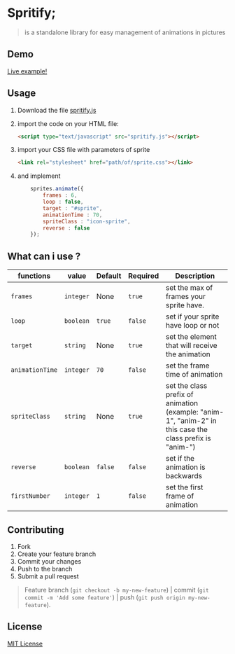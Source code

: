 # Spritify;

>is a standalone library for easy management of animations in pictures

## Demo

[Live example!](http://jeffersonmourak.com/spritify/)

## Usage

1. Download the file [spritify.js](https://github.com/jeffersonmourak/spritify/archive/master.zip)

2. import the code on your HTML file:

    ```html
    <script type="text/javascript" src="spritify.js"></script> 
    ```

3. import your CSS file with parameters of sprite

    ```html
    <link rel="stylesheet" href="path/of/sprite.css"></link> 
    ```
4. and implement

    ```javascript
        sprites.animate({
            frames : 6,
            loop : false,
            target : "#sprite",
            animationTime : 70,
            spriteClass : "icon-sprite",
            reverse : false
        }); 
    ```
## What can i use ?

functions         | value           | Default      | Required     | Description|
---               | ---             | ---          | ---          | ---          |
`frames`          | `integer`       | None         | `true`       | set the max of frames your sprite have.|
`loop`            | `boolean`       | `true`       | `false`      | set if your sprite have loop or not|
`target`          | `string`        | None         | `true`       | set the element that will receive the animation|
`animationTime`   | `integer`       | `70`         | `false`      | set the frame time of animation|
`spriteClass`     | `string`        | None         | `true`       | set the class prefix of animation (example: "anim-1", "anim-2" in this case the class prefix is "anim-")|
`reverse`         | `boolean`       | `false`      | `false`      | set if the animation is backwards|
`firstNumber`     | `integer`       | `1`          | `false`      | set the first frame of animation|


## Contributing

1. Fork
2. Create your feature branch
3. Commit your changes
4. Push to the branch
5. Submit a pull request

>Feature branch (`git checkout -b my-new-feature`) | commit (`git commit -m 'Add some feature'`) | push (`git push origin my-new-feature`).

## License

[MIT License](http://opensource.org/licenses/MIT)
